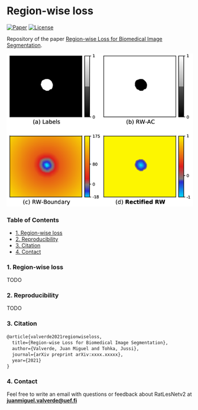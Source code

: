 Region-wise loss
======================

[![Paper](https://img.shields.io/badge/arxiv-xxxx.xxxxx-blue)](https://www.google.com)
[![License](https://img.shields.io/badge/license-MIT-green)](https://github.com/jmlipman/RegionWiseLoss/blob/main/LICENSE)

Repository of the paper [Region-wise Loss for Biomedical Image Segmentation](https://www.google.com).

![RWMaps](rwmaps.png "Region-wise maps")

### Table of Contents
* [1. Region-wise loss](#1-region-wise-loss)
* [2. Reproducibility](#2-reproducibility)
* [3. Citation](#3-citation)
* [4. Contact](#4-contact)

### 1. Region-wise loss
TODO

### 2. Reproducibility
TODO

### 3. Citation
```
@article{valverde2021regionwiseloss,
  title={Region-wise Loss for Biomedical Image Segmentation},
  author={Valverde, Juan Miguel and Tohka, Jussi},
  journal={arXiv preprint arXiv:xxxx.xxxxx},
  year={2021}
}
```

### 4. Contact
Feel free to write an email with questions or feedback about RatLesNetv2 at **juanmiguel.valverde@uef.fi**
